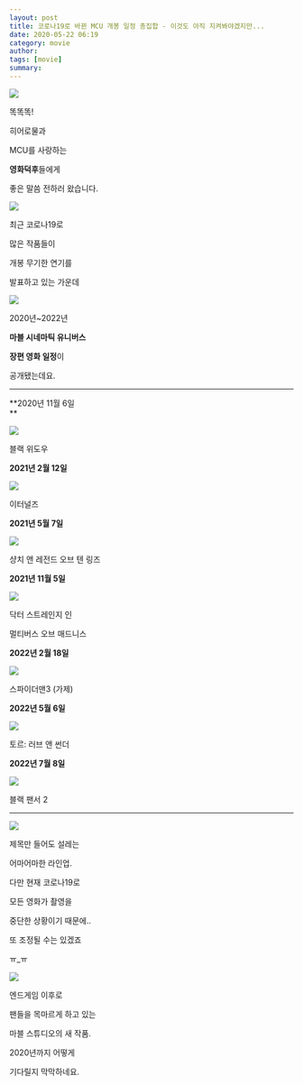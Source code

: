 ```yaml
---
layout: post
title: 코로나19로 바뀐 MCU 개봉 일정 총집합 - 이것도 아직 지켜봐야겠지만...
date: 2020-05-22 06:19
category: movie
author: 
tags: [movie]
summary: 
---
```



  
![](https://img1.daumcdn.net/thumb/R720x0/?fname=https%3A%2F%2Ft1.daumcdn.net%2Fliveboard%2Fpnn%2Fbd04cbb9eaed451f87c7c104aa8a8d97.jpg)

똑똑똑!

  

히어로물과

MCU를 사랑하는

  

**영화덕후**들에게

좋은 말씀 전하러 왔습니다.  

![](https://img1.daumcdn.net/thumb/R720x0/?fname=https%3A%2F%2Ft1.daumcdn.net%2Fliveboard%2Fpnn%2F8343fa1045e841cea66564843bc4bed1.jpg)

최근 코로나19로

많은 작품들이

  

개봉 무기한 연기를

발표하고 있는 가운데

![](https://img1.daumcdn.net/thumb/R720x0/?fname=https%3A%2F%2Ft1.daumcdn.net%2Fliveboard%2Fpnn%2F01efc0ea20694061bfe9c5059652e648.JPG)

2020년~2022년

  

**마블 시네마틱 유니버스**

**장편 영화 일정**이

공개됐는데요.

----------

**2020년 11월 6일  
**

![](https://img1.daumcdn.net/thumb/R720x0/?fname=https%3A%2F%2Ft1.daumcdn.net%2Fliveboard%2Fpnn%2F28f0c984673c467891e378ed2da7792a.JPG)

블랙 위도우

**2021년 2월 12일**

![](https://img1.daumcdn.net/thumb/R720x0/?fname=https%3A%2F%2Ft1.daumcdn.net%2Fliveboard%2Fpnn%2Fd9014b4ee58043d184347109c81972dc.jpg)

이터널즈

**2021년 5월 7일**

![](https://img1.daumcdn.net/thumb/R720x0/?fname=https%3A%2F%2Ft1.daumcdn.net%2Fliveboard%2Fpnn%2F20208fc7d12e438aaec66e44338aa3f9.jpg)

샹치 앤 레전드 오브 텐 링즈

**2021년 11월 5일**

![](https://img1.daumcdn.net/thumb/R720x0/?fname=https%3A%2F%2Ft1.daumcdn.net%2Fliveboard%2Fpnn%2Fec0242f338cf431ca0b5710460ec8ae0.jpg)

닥터 스트레인지 인

멀티버스 오브 매드니스

**2022년 2월 18일**

![](https://img1.daumcdn.net/thumb/R720x0/?fname=https%3A%2F%2Ft1.daumcdn.net%2Fliveboard%2Fpnn%2F81e32d81546348adabef11daab446e68.png)

스파이더맨3 (가제)

**2022년 5월 6일**

![](https://img1.daumcdn.net/thumb/R720x0/?fname=https%3A%2F%2Ft1.daumcdn.net%2Fliveboard%2Fpnn%2F831c15c89a91454597af206a2aa98d0a.jpg)

토르: 러브 앤 썬더

**2022년 7월 8일**

![](https://img1.daumcdn.net/thumb/R720x0/?fname=https%3A%2F%2Ft1.daumcdn.net%2Fliveboard%2Fpnn%2F764df6c91dbc40758e072dcad849c867.png)

블랙 팬서 2

----------

![](https://img1.daumcdn.net/thumb/R720x0/?fname=https%3A%2F%2Ft1.daumcdn.net%2Fliveboard%2Fpnn%2Fc20974404fd64deb9d0d60a821d93811.jpg)

제목만 들어도 설레는

어마어마한 라인업.

  

다만 현재 코로나19로

모든 영화가 촬영을

중단한 상황이기 때문에..

  

또 조정될 수는 있겠죠

ㅠ_ㅠ

![](https://img1.daumcdn.net/thumb/R720x0/?fname=https%3A%2F%2Ft1.daumcdn.net%2Fliveboard%2Fpnn%2F41c55c8832f14b54b0dc1e52db4e6953.JPG)

엔드게임 이후로

팬들을 목마르게 하고 있는

마블 스튜디오의 새 작품.

  

2020년까지 어떻게

기다릴지 막막하네요.